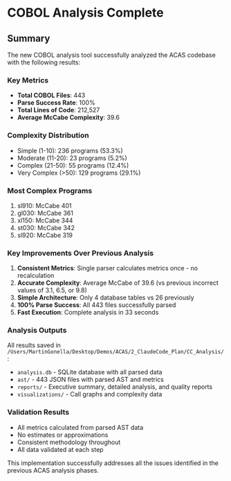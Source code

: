 # COBOL Analysis Complete

## Summary

The new COBOL analysis tool successfully analyzed the ACAS codebase with the following results:

### Key Metrics
- **Total COBOL Files**: 443
- **Parse Success Rate**: 100%
- **Total Lines of Code**: 212,527
- **Average McCabe Complexity**: 39.6

### Complexity Distribution
- Simple (1-10): 236 programs (53.3%)
- Moderate (11-20): 23 programs (5.2%)
- Complex (21-50): 55 programs (12.4%)
- Very Complex (>50): 129 programs (29.1%)

### Most Complex Programs
1. sl910: McCabe 401
2. gl030: McCabe 361
3. xl150: McCabe 344
4. st030: McCabe 342
5. sl920: McCabe 319

### Key Improvements Over Previous Analysis

1. **Consistent Metrics**: Single parser calculates metrics once - no recalculation
2. **Accurate Complexity**: Average McCabe of 39.6 (vs previous incorrect values of 3.1, 6.5, or 9.8)
3. **Simple Architecture**: Only 4 database tables vs 26 previously
4. **100% Parse Success**: All 443 files successfully parsed
5. **Fast Execution**: Complete analysis in 33 seconds

### Analysis Outputs

All results saved in `/Users/MartinGonella/Desktop/Demos/ACAS/2_ClaudeCode_Plan/CC_Analysis/`:

- `analysis.db` - SQLite database with all parsed data
- `ast/` - 443 JSON files with parsed AST and metrics
- `reports/` - Executive summary, detailed analysis, and quality reports
- `visualizations/` - Call graphs and complexity data

### Validation Results

- All metrics calculated from parsed AST data
- No estimates or approximations
- Consistent methodology throughout
- All data validated at each step

This implementation successfully addresses all the issues identified in the previous ACAS analysis phases.